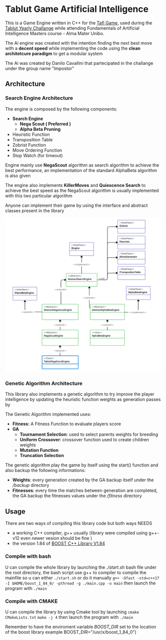 
# Tablut Game Artificial Intelligence
This is a Game Engine written in C++ for the [Tafl Game](https://en.wikipedia.org/wiki/Tafl_games), used during the [Tablut Yearly Challange](https://github.com/AGalassi/TablutCompetition) while attending Fundamentals of Artificial Intelligence Masters course - Alma Mater Unibo.  

The Ai engine was created with the intention finding the next best move with a <b>decent speed</b> while implementing the code using the <b>clean architetcure paradigm</b> to get a modular system

The Ai was created by Danilo Cavallini that partecipated in the challange under the group name "Impostor"
## Architecture
### Search Engine Architecture

The engine is composed by the following components:  

+ **Search Engine**
	+ **Nega Scout ( Preferred )**
	+ **Alpha Beta Pruning** 
+ Heuristic Function
+ Transposition Table
+ Zobrist Function
+ Move Ordering Function
+ Stop Watch (for timeout)

Engine mainly use **NegaScout** algorithm as search algorithm to achieve the best performance, an implementation of the standard AlphaBeta algorithm is also given

The engine also implements  **KillerMoves** and **Quiescence Search** to achieve the best speed as the NegaScout algorithm is usually implemented with this two particular algorithm

Anyone can implement their game by using the interface and abstract classes present in the library

![Tablut Architecture](/assets/Architecture_crop.png "Tablut Architecture")

### Genetic Algorithm Architecture
This library also implements a genetic algorithm to try improve the player intelligence by updating the heuristic function weights as generation passes by

The Genetic Algorithm implemented uses:
+ **Fitness:** A Fitness Function to evaluate players score
+ **GA** 
    + **Tournament Selection**: used to select parents weights for breeding
    + **Uniform Crossover**: crossover function used to create children weights
    + **Mutation Function**
    + **Truncation Selection**

The genetic algorithm play the game by itself using the start() function and also backup the following informations:
+ **Weights**: every generation created by the GA backup itself under the */backup* directory
+ **Fitnesses**: every time the matches between generation are completed, the GA backup the fitnesses values under the */fitness* directory

## Usage
There are two ways of compiling this library code but both ways NEEDS 
+ a working C++ compiler, g++ usually (library were compiled using g++-v12 even newer vesion should be fine )
+ the version 1.84 of [BOOST C++ Library V1.84](https://www.boost.org/ "Boost C++ Library")

### Compile with bash
U can compile the whole library by launching the *./start.sh* bash file under the root directory, the bash script use g++ to compiler to compile the mainfile
so u can either
```./start.sh```
or do it manually
```g++ -Ofast -std=c++17 -I $HOME/boost_1_84_0/ -pthread -g ./main.cpp -o main```
then launch the program with
```./main```


### Compile with CMAKE
U can compile the library by using Cmake tool by launching
```cmake CMakeLists.txt```
```make -j 4```
then launch the program with
```./main```

Remember to have the enviroment variable *BOOST_DIR* set to the location of the boost library example BOOST_DIR="/usr/x/boost_1_84_0")

